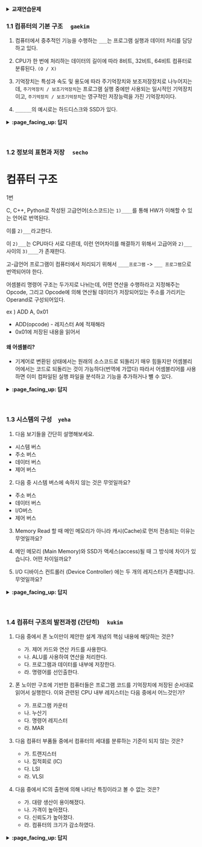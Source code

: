<details>
<summary> <b> 교재연습문제 </b>  </summary>
<div markdown="1">
 
### 1.1 아래 용어들의 의미를 설명하라.
1) 시스템 버스
2) VLSI
3) 폰노이만 아키텍처
4) 기억장치 액세스

### 1.2 16비트 명령어에서 7비트는 연산 코드로 사용되고, 나머지 비트들은 오퍼랜드로 사용된다.
1) CPU가 수행할 수 있는 연산의 종류는 최대 몇 가지인가?
2) 오퍼랜드가 기억장치 주소를 가리키고 각 기억 장소에는 한 바이트씩 저장된다면, 이 명령어에 의해 직접 주소지정 될 수 있는 기억장치의 최대용량은 몇바이트인가?

### 1.3 그림 1-6과 같은 구성에서 CPU와 기억장치 간에 접속된 데이터 버스는 16 비트이고，주소 버스는 12비트라고 가정하자.
1) CPU가 기억장치로부터 한 번에 읽어올 수 있는 데이터는 몇 바이트인가?
2) 기억장치의 각 주소에 16비트씩 저장된다면， 이 컴퓨터에 접속될 수 있 는 기억장치의 최대 용량은 몇 바이트인가?

### 1.4 그림 1-6과 같은 구성에서 데이터 버스가 32비트이며， 기억장치의 용량은 64 KByte라면. CPU와 기억장치 간에 접속되는 시스템 버스는 모두 몇 비트로 이루어져야 하는가? 단, 기억장치의 주소는 바이트 단위로 지정된다.
### 1.5 CPU가 프린터를 이용하여 데이터를 프린트하는 과정에 대한 흐름도를 그림 1-9와 같은 형태로 표현하라.
### 1.6 그림 1-11의 Analylical Engine의 기본 구조에서 아래의 컴퓨터 구성 요소에 대응되는 부분의 명칭을 쓰라.
1) CPU
2) 주기억장치
3) 입력매체
4) 출력장치

### 1.7 다음과 같은 분류에 속하는 컴퓨터들의 주요 용도를 두 가지씩 열거하라.
1) 임베디드 컴퓨터
2) 슈퍼미니컴퓨터
3) 슈퍼컴퓨터

### 1.8 클러스터 컴퓨터에서 클러스터 미들웨어(cluster middleware)의 주요 기능에 대하여 설명하라.
### 1.9 슈퍼컴퓨터 평가 웹사이트(www.top500.org)의 TOP500 LlST를 검색하여, 현재 시점에서 1위부터 5위까지 랭크된 슈퍼컴퓨터들의 명칭을 나열하라.

<br>
</details>

### 1.1 컴퓨터의 기본 구조　	`gaekim`

1. 컴퓨터에서 중추적인 기능을 수행하는 `___`는 프로그램 실행과 데이터 처리를 담당하고 있다.

2. CPU가 한 번에 처리하는 데이터의 길이에 따라 8비트, 32비트, 64비트 컴퓨터로 분류된다. `(O / X)`

3. 기억장치는 특성과 속도 및 용도에 따라 주기억장치와 보조저장장치로 나누어지는데, `주기억장치 / 보조기억장치`는 프로그램 실행 중에만 사용되는 일시적인 기억장치이고, `주기억장치 / 보조기억장치`는 영구적인 저장능력을 가진 기억장치이다.

4. `______`의 예시로는 하드디스크와 SSD가 있다.

<details>
<summary> <b> :page_facing_up: 답지 </b>  </summary>
<div markdown="1">
 
  
1. 컴퓨터에서 중추적인 기능을 수행하는 `CPU(Central Processing Unit)`는 프로그램 실행과 데이터 처리를 담당하고 있다.  
   >  CPU는 프로세서라고도 불리며, CPU가 처리해야할 코드와 데이터는 기억장치[저장장치]에 저장되어 있다.
  
2. CPU가 한 번에 처리하는 데이터의 길이에 따라 8비트, 32비트, 64비트 컴퓨터로 분류된다. `(O)`
   >  추가적으로 컴퓨터의 이론적인 처리 속도는 CPU의 성능에 의해 결정된다. (단, 실제 속도는 시스템 내의 다른 요소들의 영향을 받아 약간 더 낮아질 수 있음)
   
3. 기억장치는 특성과 속도 및 용도에 따라 주기억장치와 보조저장장치로 나누어지는데, `주기억장치`는 프로그램 실행 중에만 사용되는 일시적인 기억장치이고, `보조기억장치`는 영구적인 저장능력을 가진 기억장치이다.

4. `보조기억장치`의 예시로는 하드디스크와 SSD가 있다.
   >  주기억장치: ROM, RAM   
   >  보조기억장치: 하드디스크, SSD, CD 등

</details>
<br><br>


### 1.2 정보의 표현과 저장　	`secho`

# 컴퓨터 구조



1번

C, C++, Python로 작성된 고급언어(소스코드)는 `1)____`를 통해 HW가 이해할 수 있는 언어로 번역된다.

이를 `2)___`라고한다.

이 `2)___`는 CPU마다 서로 다른데, 이런 언어차이를 해결하기 위해서 고급어와 `2)___` 사이의 `3)____`가 존재한다.

고-급언어 프로그램이 컴퓨터에서 처리되기 위해서  `____프로그램` -> `___ 프로그램`으로 번역되어야 한다.



어셈블리 명령어 구조는 두가지로 나뉘는데, 어떤 연산을 수행하라고 지정해주는 Opcode, 그리고 Opcode에 의해 연산될 데이터가 저장되어있는 주소를 가리키는 Operand로 구성되어있다.

ex ) ADD A, 0x01

- ADD(opcode) - 레지스터 A에 적재해라
- 0x01에 저장된 내용을 읽어서





#### 왜 어셈블리?

+ 기계어로 변환된 상태에서는 원래의 소스코드로 되돌리기 매우 힘들지만 어셈블리어에서는 코드로 되돌리는 것이 가능하다(번역에 가깝다) 따라서 어셈블리어를 사용하면 이미 컴파일된 실행 파일을 분석하고 기능을 추가하거나 뺼 수 있다.

<details>
<summary> <b> :page_facing_up: 답지 </b>  </summary>
<div markdown="1">
  
1번

C, C++, Python로 작성된 고급언어(소스코드)는 `1)컴파일러`를 통해 HW가 이해할 수 있는 언어로 번역된다.

이를 `2)기계어`라고한다.

이 `2)기계어`는 CPU마다 서로 다른데, 이런 언어차이를 해결하기 위해서 고급어와 `2)기계어` 사이의 `3)어셈블리` Language가 존재한다.

고-급언어 프로그램이 컴퓨터에서 처리되기 위해서  `3)어셈블리 프로그램` -> `2)기계어 프로그램`으로 번역되어야 한다. 
  
</div>
</details>
<br><br>


### 1.3 시스템의 구성　`yeha`

1. 다음 보기들을 간단히 설명해보세요.

 - 시스템 버스 
 - 주소 버스
 - 데이터 버스
 - 제어 버스 

2. 다음 중 시스템 버스에 속하지 않는 것은 무엇일까요?

- 주소 버스 
- 데이터 버스 
- I/O버스 
- 제어 버스

3. Memory Read 할 때 메인 메모리가 아니라 캐시(Cache)로 먼저 전송되는 이유는 무엇일까요?

4. 메인 메모리 (Main Memory)와 SSD가 액세스(access)될 때 그 방식에 차이가 있습니다. 어떤 차이일까요?  

5. I/O 디바이스 컨트롤러 (Device Controller) 에는 두 개의 레지스터가 존재합니다. 무엇일까요? 

<details>
<summary> <b> :page_facing_up: 답지 </b>  </summary>
<div markdown="1">

1. 다음 보기들을 간단히 설명해보세요.

 - 시스템 버스 
 - 주소 버스
 - 데이터 버스
 - 제어 버스 
  
> 정답 : 
시스템 버스 (system bus) : CPU와 시스템 내 다른 요소들 간의 정보교환 통로  
주소 버스 (address bus) : CPU가 외부로 발생하는 주소 정보를 전송하는 신호 선들의 집합. 단방향성(uni-directional). CPU에서 발생 ——(주소 정보)-—> 기억장치, I/O장치   
데이터 버스 (data bus) : CPU가 기억장치 혹은 I/O 장치와의 사이에 데이터를 전송하기 위한 신호 선들의 집합. 양방향성(bi-directional transfer).  읽기와 쓰기 동작 모두 지원하기 때문.   
제어 버스 (control bus) : CPU가 시스템 내의 각종 요소들의 동작을 제어하는데 필요한 신호 선들의 집합  

2. 다음 중 시스템 버스에 속하지 않는 것은 무엇일까요?

- 주소 버스 
- 데이터 버스 
- I/O버스 
- 제어 버스

> 정답 : 
I/O버스

3. Memory Read 할 때 메인 메모리가 아니라 캐시(Cache)로 먼저 전송되는 이유는 무엇일까요?

> 정답 : 
캐시에 저장된 데이터는 메인 메모리에 저장된 데이터 중 CPU가 금방 읽을 것같은, 그럴 가능성이 높은 데이터들이다.  
캐시에서 먼저 검색하고 그 캐시 안에 데이터가 있으면 데이터 버스를 통해서 CPU로 전해주고 Read가 끝난다.

4. 메인 메모리 (Main Memory)와 SSD가 액세스(access)될 때 그 방식에 차이가 있습니다. 어떤 차이일까요?  

> 정답 :
메인 메모리 : 시스템 버스(System Bus)에 직접 연결됨. CPU가 레지스터를 통해 액세스함. 등등  
SSD : 별도의 컨트롤러를 통해 시스템 버스에 액세스함. 직접 액세스 하지 못함. 등등  
왜? SSD를 총괄하는 표준을 만들 수 없어서 컨트롤러를 둠  

5. I/O 디바이스 컨트롤러 (Device Controller) 에는 두 개의 레지스터가 존재합니다. 무엇일까요? 

> 정답 :
상태 레지스터 (status register), 데이터 레지스터(data register)  
상태 레지스터 (status register) : I/O 장치의 상태를 나타내는 비트들을 저장하는 레지스터  
데이터 레지스터(data register) : CPU와 I/O 장치 간의 임시 데이터 기억장치  

</div>
</details>
<br><br>

### 1.4 컴퓨터 구조의 발전과정 (간단히)　	`kukim`	

1. 다음 중에서 폰 노이만이 제안한 설계 개념의 핵심 내용에 해당하는 것은?
    - 가. 제어 카드와 연산 카드를 사용한다.
    - 나. ALU를 사용하여 연산을 처리한다.
    - 다. 프로그램과 데이터를 내부에 저장한다.
    - 라. 명령어를 선인출한다.

2. 폰 노이만 구조에 기반한 컴퓨터들은 프로그램 코드를 기억장치에 저장된 순서대로 읽어서 실행한다. 이와 관련된 CPU 내부 레지스터는 다음 중에서 어느것인가?
    - 가. 프로그램 카운터
    - 나. 누산기
    - 다. 명령어 레지스터
    - 라. MAR

3. 다음 컴퓨터 부품들 중에서 컴퓨터의 세대를 분류하는 기준이 되지 않는 것은?
    - 가. 트랜지스터
    - 나. 집적회로 (IC)
    - 다. LSI
    - 라. VLSI

4. 다음 중에서 IC의 출현에 의해 나타난 특징이라고 볼 수 없는 것은?
    - 가. 대량 생산이 용이해졌다.
    - 나. 가격이 높아졌다.
    - 다. 신뢰도가 높아졌다.
    - 라. 컴퓨터의 크기가 감소하였다.
    
<details>
<summary> <b> :page_facing_up: 답지 </b>  </summary>
<div markdown="1">
  
1. 다음 중에서 폰 노이만이 제안한 설계 개념의 핵심 내용에 해당하는 것은?
    - 가. 제어 카드와 연산 카드를 사용한다.
    - 나. ALU를 사용하여 연산을 처리한다.
    - 다. 프로그램과 데이터를 내부에 저장한다.
    - 라. 명령어를 선인출한다.
    - 정답 : 다 - 프로그램과 데이터를 내부에 저장한다 → 폰노이만 이전 컴퓨터들은 속도가 매우 느렸고 프로그램을 저장하고 변경하는 것이 불가능 했는데 프로그램과 데이터를 기억장치에 저장하고 변경하여 Stored-program 개념을 사용하였다. 그 특징으로는 2진수 체계를 사용하며 프로그램과 데이터를 내부에 저장하는 것이다.

2. 폰노이만 구조에 기반한 컴퓨터들은 프로그램 코드를 기억장치에 저장된 순서대로 읽어서 실행한다. 이와 관련된 CPU 내부 레지스터는 다음 중에서 어느것인가?
    - 가. 프로그램 카운터
    - 나. 누산기
    - 다. 명령어 레지스터
    - 라. MAR
    - 정답 : 가 - 프로그램 카운터(PC)

3. 다음 컴퓨터 부품들 중에서 컴퓨터의 세대를 분류하는 기준이 되지 않는 것은?
    - 가. 트랜지스터
    - 나. 집적회로 (IC)
    - 다. LSI
    - 라. VLSI
    - 정답 : 라 - VLSI,
        - 1세대 : 진공관, 2세대 : 트랜지스터. 3세대 : 집적회로(IC) , 4세대 : LSI(Large Scale IC), 마이크로프로세서

4. 다음 중에서 IC의 출현에 의해 나타난 특징이라고 볼 수 없는 것은?
    - 가. 대량 생산이 용이해졌다.
    - 나. 가격이 높아졌다.
    - 다. 신뢰도가 높아졌다.
    - 라. 컴퓨터의 크기가 감소하였다.
    - 정답 : 나 - 가격이 높아졌다. → 가격이 낮아졌다.  
</div>
</details>
<br><br>
